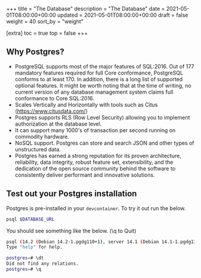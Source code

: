+++
title = "The Database"
description = "The Database"
date = 2021-05-01T08:00:00+00:00
updated = 2021-05-01T08:00:00+00:00
draft = false
weight = 40
sort_by = "weight"


[extra]
toc = true
top = false
+++

## Why Postgres?

* PostgreSQL supports most of the major features of SQL:2016. Out of 177 mandatory features required for full Core conformance, PostgreSQL conforms to at least 170. In addition, there is a long list of supported optional features. It might be worth noting that at the time of writing, no current version of any database management system claims full conformance to Core SQL:2016.
* Scales Vertically and Horizontally with tools such as Citus (https://www.citusdata.com/)
* Postgres supports RLS (Row Level Security) allowing you to implement authorization at the database level.
* It can support many 1000's of transaction per second running on commodity hardware.
* NoSQL support. Postgres can store and search JSON and other types of unstructured data.
* Postgres has earned a strong reputation for its proven architecture, reliability, data integrity, robust feature set, extensibility, and the dedication of the open source community behind the software to consistently deliver performant and innovative solutions.

## Test out your Postgres installation

Postgres is pre-installed in your `devcontainer`. To try it out run the below.

```sh
psql $DATABASE_URL
```

You should see something like the below. (\q to Quit)

```sh
psql (14.2 (Debian 14.2-1.pgdg110+1), server 14.1 (Debian 14.1-1.pgdg110+1))
Type "help" for help.

postgres=# \dt
Did not find any relations.
postgres=# \q
```